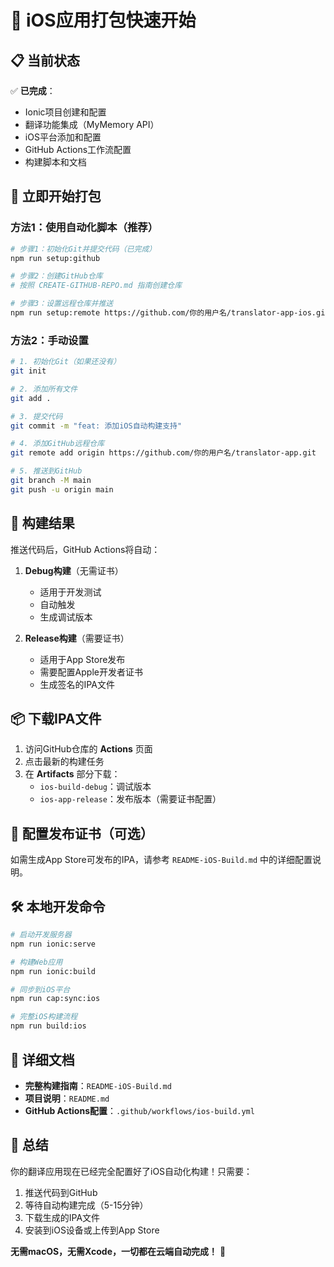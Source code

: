# 🚀 iOS应用打包快速开始

## 📋 当前状态

✅ **已完成**：
- Ionic项目创建和配置
- 翻译功能集成（MyMemory API）
- iOS平台添加和配置
- GitHub Actions工作流配置
- 构建脚本和文档

## 🎯 立即开始打包

### 方法1：使用自动化脚本（推荐）

```bash
# 步骤1：初始化Git并提交代码（已完成）
npm run setup:github

# 步骤2：创建GitHub仓库
# 按照 CREATE-GITHUB-REPO.md 指南创建仓库

# 步骤3：设置远程仓库并推送
npm run setup:remote https://github.com/你的用户名/translator-app-ios.git
```

### 方法2：手动设置

```bash
# 1. 初始化Git（如果还没有）
git init

# 2. 添加所有文件
git add .

# 3. 提交代码
git commit -m "feat: 添加iOS自动构建支持"

# 4. 添加GitHub远程仓库
git remote add origin https://github.com/你的用户名/translator-app.git

# 5. 推送到GitHub
git branch -M main
git push -u origin main
```

## 📱 构建结果

推送代码后，GitHub Actions将自动：

1. **Debug构建**（无需证书）
   - 适用于开发测试
   - 自动触发
   - 生成调试版本

2. **Release构建**（需要证书）
   - 适用于App Store发布
   - 需要配置Apple开发者证书
   - 生成签名的IPA文件

## 📦 下载IPA文件

1. 访问GitHub仓库的 **Actions** 页面
2. 点击最新的构建任务
3. 在 **Artifacts** 部分下载：
   - `ios-build-debug`：调试版本
   - `ios-app-release`：发布版本（需要证书配置）

## 🔐 配置发布证书（可选）

如需生成App Store可发布的IPA，请参考 `README-iOS-Build.md` 中的详细配置说明。

## 🛠️ 本地开发命令

```bash
# 启动开发服务器
npm run ionic:serve

# 构建Web应用
npm run ionic:build

# 同步到iOS平台
npm run cap:sync:ios

# 完整iOS构建流程
npm run build:ios
```

## 📖 详细文档

- **完整构建指南**：`README-iOS-Build.md`
- **项目说明**：`README.md`
- **GitHub Actions配置**：`.github/workflows/ios-build.yml`

## 🎉 总结

你的翻译应用现在已经完全配置好了iOS自动化构建！只需要：

1. 推送代码到GitHub
2. 等待自动构建完成（5-15分钟）
3. 下载生成的IPA文件
4. 安装到iOS设备或上传到App Store

**无需macOS，无需Xcode，一切都在云端自动完成！** 🌟